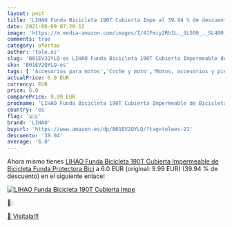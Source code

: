 ```yaml
---
layout: post
title: 'LIHAO Funda Bicicleta 190T Cubierta Impe al 39.94 % de descuento'
date: 2021-06-09 07:20:12
image: 'https://m.media-amazon.com/images/I/41Fmiy2Rh1L._SL500_._SL400_.jpg'
comments: true
category: ofertas
author: 'tole.es'
slug: 'B01EV2QYLQ-es LIHAO Funda Bicicleta 190T Cubierta Impermeable de...'
sku: 'B01EV2QYLQ-es'
tags: [ 'Accesorios para motos','Coche y moto','Motos, accesorios y piezas','Pantallas móviles y láminas protectoras','bicicleta','lihao', ]
actualPrice: 6.0 EUR
currency: EUR
price: 6.0
comparePrice: 9.99 EUR
prodname: 'LIHAO Funda Bicicleta 190T Cubierta Impermeable de Bicicleta Funda Protectora Bici'
country: 'es'
flag: '🇪🇸'
brand: 'LIHAO'
buyurl: 'https://www.amazon.es/dp/B01EV2QYLQ/?tag=tolees-21'
descuento: '39.94'
average: '6.0'
---
```


Ahora mismo tienes [LIHAO Funda Bicicleta 190T Cubierta Impermeable de Bicicleta Funda Protectora Bici](https://www.amazon.es/dp/B01EV2QYLQ/?tag=tolees-21) a 6.0 EUR (original: 9.99 EUR) (39.94 %  de descuento) en el siguiente enlace!

[![LIHAO Funda Bicicleta 190T Cubierta Impe](https://m.media-amazon.com/images/I/41Fmiy2Rh1L._SL500_._SL400_.jpg)](https://www.amazon.es/dp/B01EV2QYLQ/?tag=tolees-21)

🔎:


[🛒 Visítala!!!](https://www.amazon.es/dp/B01EV2QYLQ/?tag=tolees-21)
